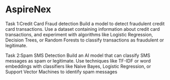 # AspireNex
Task 1:Credit Card Fraud detection
Build a model to detect fraudulent credit card transactions. Use a dataset containing information about credit
card transactions, and experiment with algorithms like Logistic Regression, Decision Trees, or Random Forests
to classify transactions as fraudulent or legitimate.

Task 2:Spam SMS Detection
Build an AI model that can classify SMS messages as spam or legitimate.
Use techniques like TF-IDF or word embeddings with classifiers like Naive
Bayes, Logistic Regression, or Support Vector
Machines to identify spam messages
